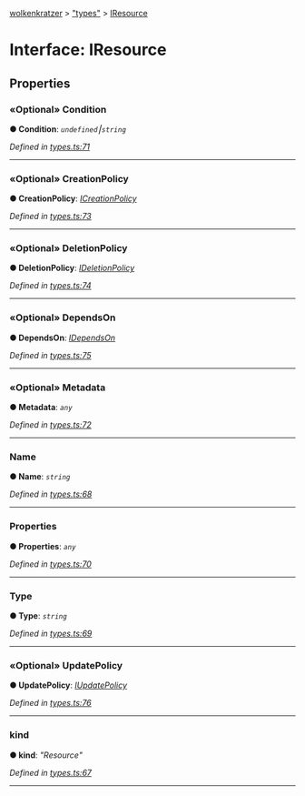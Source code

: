 [wolkenkratzer](../README.md) > ["types"](../modules/_types_.md) > [IResource](../interfaces/_types_.iresource.md)



# Interface: IResource


## Properties
<a id="condition"></a>

### «Optional» Condition

**●  Condition**:  *`undefined`⎮`string`* 

*Defined in [types.ts:71](https://github.com/arminhammer/wolkenkratzer/blob/8ba2fdf/src/types.ts#L71)*





___

<a id="creationpolicy"></a>

### «Optional» CreationPolicy

**●  CreationPolicy**:  *[ICreationPolicy](_types_.icreationpolicy.md)* 

*Defined in [types.ts:73](https://github.com/arminhammer/wolkenkratzer/blob/8ba2fdf/src/types.ts#L73)*





___

<a id="deletionpolicy"></a>

### «Optional» DeletionPolicy

**●  DeletionPolicy**:  *[IDeletionPolicy](_types_.ideletionpolicy.md)* 

*Defined in [types.ts:74](https://github.com/arminhammer/wolkenkratzer/blob/8ba2fdf/src/types.ts#L74)*





___

<a id="dependson"></a>

### «Optional» DependsOn

**●  DependsOn**:  *[IDependsOn](_types_.idependson.md)* 

*Defined in [types.ts:75](https://github.com/arminhammer/wolkenkratzer/blob/8ba2fdf/src/types.ts#L75)*





___

<a id="metadata"></a>

### «Optional» Metadata

**●  Metadata**:  *`any`* 

*Defined in [types.ts:72](https://github.com/arminhammer/wolkenkratzer/blob/8ba2fdf/src/types.ts#L72)*





___

<a id="name"></a>

###  Name

**●  Name**:  *`string`* 

*Defined in [types.ts:68](https://github.com/arminhammer/wolkenkratzer/blob/8ba2fdf/src/types.ts#L68)*





___

<a id="properties"></a>

###  Properties

**●  Properties**:  *`any`* 

*Defined in [types.ts:70](https://github.com/arminhammer/wolkenkratzer/blob/8ba2fdf/src/types.ts#L70)*





___

<a id="type"></a>

###  Type

**●  Type**:  *`string`* 

*Defined in [types.ts:69](https://github.com/arminhammer/wolkenkratzer/blob/8ba2fdf/src/types.ts#L69)*





___

<a id="updatepolicy"></a>

### «Optional» UpdatePolicy

**●  UpdatePolicy**:  *[IUpdatePolicy](_types_.iupdatepolicy.md)* 

*Defined in [types.ts:76](https://github.com/arminhammer/wolkenkratzer/blob/8ba2fdf/src/types.ts#L76)*





___

<a id="kind"></a>

###  kind

**●  kind**:  *"Resource"* 

*Defined in [types.ts:67](https://github.com/arminhammer/wolkenkratzer/blob/8ba2fdf/src/types.ts#L67)*





___


